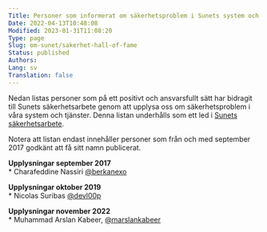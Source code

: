 ```yaml
---
Title: Personer som informerat om säkerhetsproblem i Sunets system och tjänster
Date: 2022-04-13T10:48:08
Modified: 2023-01-31T11:08:20
Type: page
Slug: om-sunet/sakerhet-hall-of-fame
Status: published
Authors: 
Lang: sv
Translation: false
---
```


Nedan listas personer som på ett positivt och ansvarsfullt sätt har bidragit till Sunets säkerhetsarbete genom att upplysa oss om säkerhetsproblem i våra system och tjänster. Denna listan underhålls som ett led i [Sunets säkerhetsarbete](/om-sunet/sakerhet).

Notera att listan endast innehåller personer som från och med september 2017 godkänt att få sitt namn publicerat.

**Upplysningar september 2017**  
\* Charafeddine Nassiri [@berkanexo](https://twitter.com/berkanexo)

**Upplysningar oktober 2019**  
\* Nicolas Suribas [@devl00p](https://twitter.com/devl00p)

**Upplysningar november 2022**  
\* Muhammad Arslan Kabeer, [@marslankabeer](https://www.linkedin.com/in/marslankabeer/)


